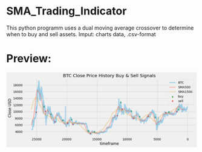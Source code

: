 # SMA_Trading_Indicator

This python programm uses a dual moving average crossover to determine when to buy and sell assets. 
Imput: charts data, .csv-format

# Preview:
![](images/preview.png)
